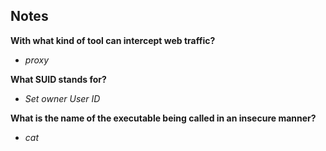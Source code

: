 ## Notes

**With what kind of tool can intercept web traffic?**

- _proxy_

**What SUID stands for?**

- _Set owner User ID_

**What is the name of the executable being called in an insecure manner?**

- _cat_

